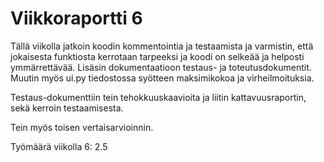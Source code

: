 # Viikkoraportti 6

Tällä viikolla jatkoin koodin kommentointia ja testaamista ja varmistin, että jokaisesta funktiosta kerrotaan tarpeeksi ja koodi on selkeää ja helposti ymmärrettävää.
Lisäsin dokumentaatioon testaus- ja toteutusdokumentit. Muutin myös ui.py tiedostossa syötteen maksimikokoa ja virheilmoituksia. 

Testaus-dokumenttiin tein tehokkuuskaavioita ja liitin kattavuusraportin, sekä kerroin testaamisesta.

Tein myös toisen vertaisarvioinnin.

Työmäärä viikolla 6: 2.5